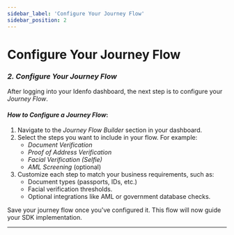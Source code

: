 ```yaml
---
sidebar_label: 'Configure Your Journey Flow'
sidebar_position: 2
---
```


# Configure Your Journey Flow

### *2. Configure Your Journey Flow*  

After logging into your Idenfo dashboard, the next step is to configure your *Journey Flow*.  

#### *How to Configure a Journey Flow*:  
1. Navigate to the *Journey Flow Builder* section in your dashboard.  
2. Select the steps you want to include in your flow. For example:  
   - *Document Verification*  
   - *Proof of Address Verification*  
   - *Facial Verification (Selfie)*  
   - *AML Screening* (optional)  
3. Customize each step to match your business requirements, such as:  
   - Document types (passports, IDs, etc.)  
   - Facial verification thresholds.  
   - Optional integrations like AML or government database checks.  

Save your journey flow once you've configured it. This flow will now guide your SDK implementation.

---